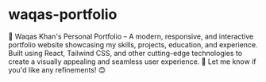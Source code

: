 # waqas-portfolio
🚀 Waqas Khan's Personal Portfolio – A modern, responsive, and interactive portfolio website showcasing my skills, projects, education, and experience. Built using React, Tailwind CSS, and other cutting-edge technologies to create a visually appealing and seamless user experience. 🌟  Let me know if you'd like any refinements! 😊
